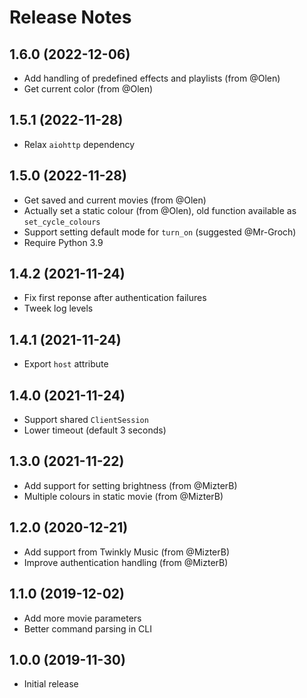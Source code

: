 # Release Notes

## 1.6.0 (2022-12-06)

- Add handling of predefined effects and playlists (from @Olen)
- Get current color (from @Olen)

## 1.5.1 (2022-11-28)

- Relax `aiohttp` dependency

## 1.5.0 (2022-11-28)

- Get saved and current movies (from @Olen)
- Actually set a static colour (from @Olen), old function available as `set_cycle_colours`
- Support setting default mode for `turn_on` (suggested @Mr-Groch)
- Require Python 3.9

## 1.4.2 (2021-11-24)

- Fix first reponse after authentication failures
- Tweek log levels

## 1.4.1 (2021-11-24)

- Export `host` attribute

## 1.4.0 (2021-11-24)

- Support shared `ClientSession`
- Lower timeout (default 3 seconds)

## 1.3.0 (2021-11-22)

- Add support for setting brightness (from @MizterB)
- Multiple colours in static movie (from @MizterB)

## 1.2.0 (2020-12-21)

- Add support from Twinkly Music (from @MizterB)
- Improve authentication handling (from @MizterB)

## 1.1.0 (2019-12-02)

- Add more movie parameters
- Better command parsing in CLI

## 1.0.0 (2019-11-30)

- Initial release
